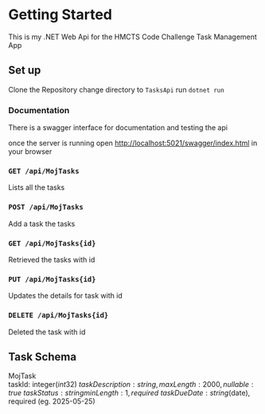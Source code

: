 # Getting Started

This is my .NET Web Api for the HMCTS Code Challenge Task Management App

## Set up

Clone the Repository
change directory to `TasksApi`
run `dotnet run` 

### Documentation

There is a swagger interface for documentation and testing the api

once the server is running open [http://localhost:5021/swagger/index.html](http://localhost:5021/swagger/index.html) in your browser

### `GET /api/MojTasks`

Lists all the tasks

### `POST /api/MojTasks`

Add a task the tasks

### `GET /api/MojTasks{id}`

Retrieved the tasks with id

### `PUT /api/MojTasks{id}`

Updates the details for task with id

### `DELETE /api/MojTasks{id}`

Deleted the task with id

## Task Schema

MojTask\
taskId:	        integer($int32)\
taskDescription:	string, maxLength: 2000, nullable: true\
taskStatus:  	string minLength: 1, required \
taskDueDate:	string($date), required (eg. 2025-05-25)

